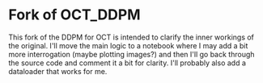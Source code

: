 # Fork of OCT_DDPM
This fork of the DDPM for OCT is intended to clarify the inner workings of the original.
I'll move the main logic to a notebook where I may add a bit more interrogation (maybe plotting images?)
and then I'll go back through the source code and comment it a bit for clarity.
I'll probably also add a dataloader that works for me.
